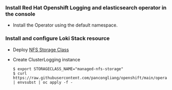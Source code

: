 ### Install Red Hat Openshift Logging and elasticsearch operator in the console

* Install the Operator using the default namespace.


### Install and configure Loki Stack resource

* Deploy [NFS Storage Class](https://github.com/pancongliang/openshift/edit/main/storage/nfs_storageclass/readme.md)

* Create ClusterLogging instance
  ~~~
  $ export STORAGECLASS_NAME="managed-nfs-storage"
  $ curl https://raw.githubusercontent.com/pancongliang/openshift/main/operator/logging/deploy/elasticsearch/instance.yaml | envsubst | oc apply -f -
  ~~~
